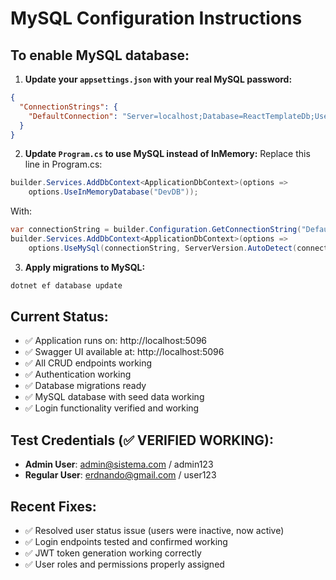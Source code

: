 # MySQL Configuration Instructions

## To enable MySQL database:

1. **Update your `appsettings.json` with your real MySQL password:**
```json
{
  "ConnectionStrings": {
    "DefaultConnection": "Server=localhost;Database=ReactTemplateDb;User=root;Password=YOUR_REAL_PASSWORD;"
  }
}
```

2. **Update `Program.cs` to use MySQL instead of InMemory:**
Replace this line in Program.cs:
```csharp
builder.Services.AddDbContext<ApplicationDbContext>(options =>
    options.UseInMemoryDatabase("DevDB"));
```

With:
```csharp
var connectionString = builder.Configuration.GetConnectionString("DefaultConnection");
builder.Services.AddDbContext<ApplicationDbContext>(options =>
    options.UseMySql(connectionString, ServerVersion.AutoDetect(connectionString!)));
```

3. **Apply migrations to MySQL:**
```bash
dotnet ef database update
```

## Current Status:
- ✅ Application runs on: http://localhost:5096
- ✅ Swagger UI available at: http://localhost:5096
- ✅ All CRUD endpoints working
- ✅ Authentication working
- ✅ Database migrations ready
- ✅ MySQL database with seed data working
- ✅ Login functionality verified and working

## Test Credentials (✅ VERIFIED WORKING):
- **Admin User**: admin@sistema.com / admin123
- **Regular User**: erdnando@gmail.com / user123

## Recent Fixes:
- ✅ Resolved user status issue (users were inactive, now active)
- ✅ Login endpoints tested and confirmed working
- ✅ JWT token generation working correctly
- ✅ User roles and permissions properly assigned
